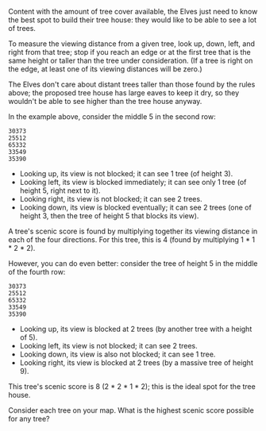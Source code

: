 Content with the amount of tree cover available, the Elves just need to know the best spot to build their tree house: they would like to be able to see a lot of trees.

To measure the viewing distance from a given tree, look up, down, left, and right from that tree; stop if you reach an edge or at the first tree that is the same height or taller than the tree under consideration. (If a tree is right on the edge, at least one of its viewing distances will be zero.)

The Elves don't care about distant trees taller than those found by the rules above; the proposed tree house has large eaves to keep it dry, so they wouldn't be able to see higher than the tree house anyway.

In the example above, consider the middle 5 in the second row:

```text
30373
25512
65332
33549
35390
```

* Looking up, its view is not blocked; it can see 1 tree (of height 3).
* Looking left, its view is blocked immediately; it can see only 1 tree (of height 5, right next to it).
* Looking right, its view is not blocked; it can see 2 trees.
* Looking down, its view is blocked eventually; it can see 2 trees (one of height 3, then the tree of height 5 that blocks its view).

A tree's scenic score is found by multiplying together its viewing distance in each of the four directions. For this tree, this is 4 (found by multiplying 1 * 1 * 2 * 2).

However, you can do even better: consider the tree of height 5 in the middle of the fourth row:

```text
30373
25512
65332
33549
35390
```

* Looking up, its view is blocked at 2 trees (by another tree with a height of 5).
* Looking left, its view is not blocked; it can see 2 trees.
* Looking down, its view is also not blocked; it can see 1 tree.
* Looking right, its view is blocked at 2 trees (by a massive tree of height 9).

This tree's scenic score is 8 (2 * 2 * 1 * 2); this is the ideal spot for the tree house.

Consider each tree on your map. What is the highest scenic score possible for any tree?
